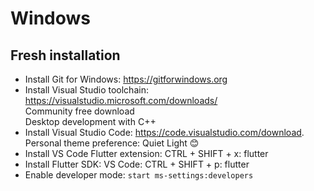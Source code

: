 # Windows

## Fresh installation

* Install Git for Windows: https://gitforwindows.org
* Install Visual Studio toolchain: https://visualstudio.microsoft.com/downloads/ <br> Community free download <br> Desktop development with C++
* Install Visual Studio Code: https://code.visualstudio.com/download. <br> Personal theme preference: Quiet Light 😊
* Install VS Code Flutter extension: CTRL + SHIFT + x: flutter
* Install Flutter SDK: VS Code: CTRL + SHIFT + p: flutter
* Enable developer mode: `start ms-settings:developers`